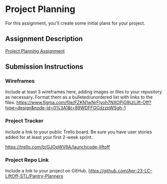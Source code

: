 # Project Planning
For this assignment, you'll create some initial plans for your project.

## Assignment Description
[Project Planning Assignment](https://education.launchcode.org/liftoff/modules/assignments/project-planning)

## Submission Instructions

### Wireframes

Include at least 3 wireframes here, adding images or files to your repository as necessary. Format them as a bulleted/unordered list with links to the files.
https://www.figma.com/file/FZKN1wNrFlyoh7NXOPjG9U/Lift-Off?type=design&node-id=0%3A1&t=89WDFFGCdzzpWSgh-1

### Project Tracker

Include a link to your public Trello board. Be sure you have user stories added for at least your first 2-week sprint.

https://trello.com/b/GJOpWV6A/launchcode-liftoff

### Project Repo Link

Include a link to your project on GitHub.
https://github.com/Apr-23-LC-LiftOff-STL/Pantry-Planners

